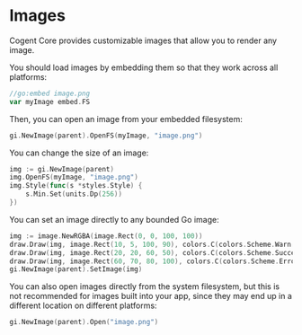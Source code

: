 # Images

Cogent Core provides customizable images that allow you to render any image.

You should load images by embedding them so that they work across all platforms:

```go
//go:embed image.png
var myImage embed.FS
```

Then, you can open an image from your embedded filesystem:

```Go
gi.NewImage(parent).OpenFS(myImage, "image.png")
```

You can change the size of an image:

```Go
img := gi.NewImage(parent)
img.OpenFS(myImage, "image.png")
img.Style(func(s *styles.Style) {
    s.Min.Set(units.Dp(256))
})
```

You can set an image directly to any bounded Go image:

```Go
img := image.NewRGBA(image.Rect(0, 0, 100, 100))
draw.Draw(img, image.Rect(10, 5, 100, 90), colors.C(colors.Scheme.Warn.Container), image.Point{}, draw.Src)
draw.Draw(img, image.Rect(20, 20, 60, 50), colors.C(colors.Scheme.Success.Base), image.Point{}, draw.Src)
draw.Draw(img, image.Rect(60, 70, 80, 100), colors.C(colors.Scheme.Error.Base), image.Point{}, draw.Src)
gi.NewImage(parent).SetImage(img)
```

You can also open images directly from the system filesystem, but this is not recommended for images built into your app, since they may end up in a different location on different platforms:

```go
gi.NewImage(parent).Open("image.png")
```
